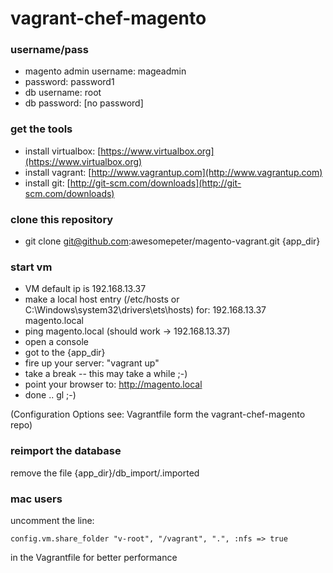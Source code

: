 # vagrant-chef-magento

### username/pass

* magento admin username: mageadmin
* password: password1
* db username: root
* db password: [no password]

### get the tools
* install virtualbox: [https://www.virtualbox.org](https://www.virtualbox.org)
* install vagrant: [http://www.vagrantup.com](http://www.vagrantup.com)
* install git: [http://git-scm.com/downloads](http://git-scm.com/downloads)

### clone this repository
* git clone git@github.com:awesomepeter/magento-vagrant.git {app_dir}

### start vm
 - VM default ip is 192.168.13.37
 - make a local host entry (/etc/hosts or C:\Windows\system32\drivers\ets\hosts) for: 192.168.13.37 magento.local
 - ping magento.local (should work -> 192.168.13.37)
 - open a console
 - got to the {app_dir}
 - fire up your server: "vagrant up"
 - take a break -- this may take a while ;-)
 - point your browser to: http://magento.local
 - done .. gl ;-) 
 
 (Configuration Options see: Vagrantfile form the vagrant-chef-magento repo)
 
### reimport the database
remove the file {app_dir}/db_import/.imported

### mac users
uncomment the line:

	config.vm.share_folder "v-root", "/vagrant", ".", :nfs => true
 
 in the Vagrantfile for better performance
 
